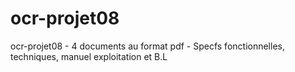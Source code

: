 # ocr-projet08
ocr-projet08 - 4 documents au format pdf - Specfs fonctionnelles, techniques, manuel exploitation et B.L
